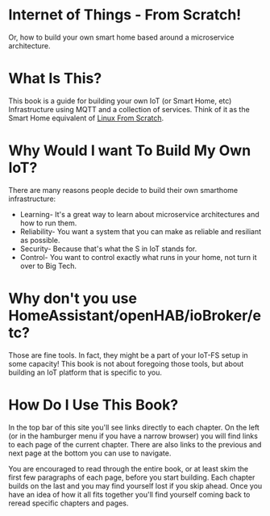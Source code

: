 # Internet of Things - From Scratch!

Or, how to build your own smart home based around a microservice architecture.

# What Is This?

This book is a guide for building your own IoT (or Smart Home, etc) Infrastructure using MQTT and a collection of services. Think of it as the Smart Home equivalent of [Linux From Scratch](https://www.linuxfromscratch.org/).

# Why Would I want To Build My Own IoT?

There are many reasons people decide to build their own smarthome infrastructure:

* Learning- It's a great way to learn about microservice architectures and how to run them.
* Reliability- You want a system that you can make as reliable and resiliant as possible.
* Security- Because that's what the S in IoT stands for.
* Control- You want to control exactly what runs in your home, not turn it over to Big Tech.

# Why don't you use HomeAssistant/openHAB/ioBroker/etc?

Those are fine tools. In fact, they might be a part of your IoT-FS setup in some capacity! This book is not about foregoing those tools, but about building an IoT platform that is specific to you.

# How Do I Use This Book?

In the top bar of this site you'll see links directly to each chapter. On the left (or in the hamburger menu if you have a narrow browser) you will find links to each page of the current chapter. There are also links to the previous and next page at the bottom you can use to navigate.

You are encouraged to read through the entire book, or at least skim the first few paragraphs of each page, before you start building. Each chapter builds on the last and you may find yourself lost if you skip ahead. Once you have an idea of how it all fits together you'll find yourself coming back to reread specific chapters and pages.
